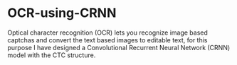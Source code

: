 # OCR-using-CRNN
Optical character recognition (OCR) lets you recognize image based captchas and convert the text based images to editable text, for this purpose I have designed a Convolutional Recurrent Neural  Network (CRNN) model with the CTC  structure.
